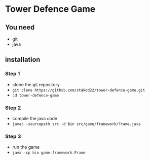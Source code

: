 # Tower Defence Game

## You need
- git
- java

## installation
### Step 1
- clone the git repository
- `git clone https://github.com/stakod22/tower-defence-game.git`
- `cd tower-defence-game`

### Step 2
- compile the java code
- `javac -sourcepath src -d bin src/game/framework/Frame.java`

### Step 3
- run the game
- `java -cp bin game.framework.Frame`